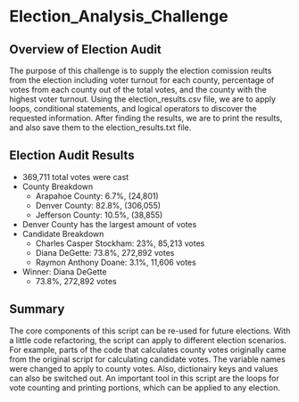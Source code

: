 # Election_Analysis_Challenge

## Overview of Election Audit
The purpose of this challenge is to supply the election comission reults from the election including voter turnout for each county, percentage of votes from each county out of the total votes, and the county with the highest voter turnout. Using the election_results.csv file, we are to apply loops, conditional statements, and logical operators to discover the requested information. After finding the results, we are to print the results, and also save them to the election_results.txt file. 

## Election Audit Results
- 369,711 total votes were cast
- County Breakdown
  - Arapahoe County: 6.7%, (24,801)
  - Denver County: 82.8%, (306,055)
  - Jefferson County: 10.5%, (38,855)
- Denver County has the largest amount of votes
- Candidate Breakdown
  - Charles Casper Stockham: 23%, 85,213 votes
  - Diana DeGette: 73.8%, 272,892 votes
  - Raymon Anthony Doane: 3.1%, 11,606 votes
- Winner: Diana DeGette
  - 73.8%, 272,892 votes

## Summary
The core components of this script can be re-used for future elections. With a little code refactoring, the script can apply to different election scenarios. For example, parts of the code that calculates county votes originally came from the original script for calculating candidate votes. The variable names were changed to apply to county votes. Also, dictionairy keys and values can also be switched out. An important tool in this script are the loops for vote counting and printing portions, which can be applied to any election. 
